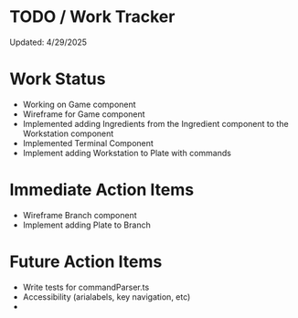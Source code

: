 # TODO / Work Tracker

Updated: 4/29/2025

# Work Status

- Working on Game component
- Wireframe for Game component
- Implemented adding Ingredients from the Ingredient component to the Workstation component
- Implemented Terminal Component
- Implement adding Workstation to Plate with commands

# Immediate Action Items

- Wireframe Branch component
- Implement adding Plate to Branch

# Future Action Items

- Write tests for commandParser.ts
- Accessibility (arialabels, key navigation, etc)
-

